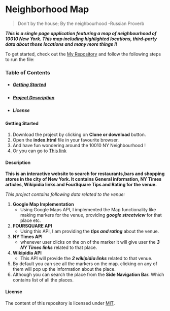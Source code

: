 # Neighborhood Map
> Don't by the house; By the neighbourhood
>-Russian Proverb 

_**This is a single page application featuring a map of neighbourhood of 10010 New York. This map including highlighted locations, third-party data about those locations and many more things !!**_

To get started, check out the [My Repository](https://github.com/jkc1996/neighbourhood-map) and follow the following steps to run the file:

### Table of Contents
* ##### [Getting Started](#Getting-Started)
* ##### [Project Description](#Description)
* ##### License

#### Getting Started

1. Download the project by clicking on **Clone or download** button.
2. Open the **index.html** file in your favourite browser.
3. And have fun wondering around the 10010 NY Neighbourhood !
4. Or you can go to [This link](https://jkc1996.github.io/neighbourhood-map/)

#### Description

**This is an interactive website to search for restaurants,bars and shopping stores in the city of New York. It contains General information, NY Times articles, Wikipidia links and FourSquare Tips and Rating for the venue.**

_This project contains following data related to the venue:_

1. **Google Map Implementation**
    - Using Google Maps API, I implemented the Map functionality like making markers for the venue, providing _**google streetview**_ for that place etc. 
2. **FOURSQUARE API**
    - Using this API, I am providing the _**tips and rating**_ about the venue.
3. **NY Times API**
    - whenever user clicks on the on of the marker it will give user the _**3 NY Times links**_ related to that place.
4. **Wikipidia API**
    - This API will provide the _**2 wikipidia links**_ related to that venue.
5. By default you can see all the markers on the map. clicking on any of them will pop up the information about the place.
6. Although you can search the place from the **Side Navigation Bar.** Which contains list of all the places.

#### License

The content of this repository is licensed under [MIT](https://choosealicense.com/licenses/mit/).